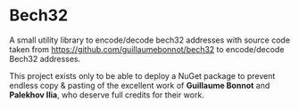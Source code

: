 # Bech32

A small utility library to encode/decode bech32 addresses with source code taken from https://github.com/guillaumebonnot/bech32 to encode/decode Bech32 addresses.

This project exists only to be able to deploy a NuGet package to prevent endless copy & pasting of the excellent work 
of **Guillaume Bonnot** and **Palekhov Ilia**, who deserve full credits for their work.
